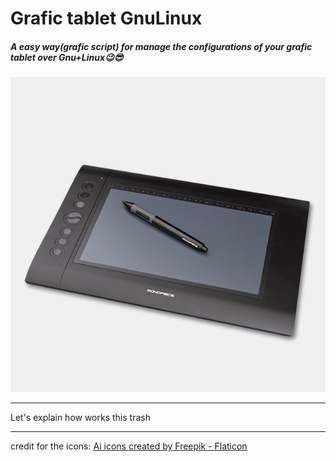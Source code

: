 # Grafic tablet GnuLinux

##### A easy way(grafic script) for manage the configurations of your grafic tablet over Gnu+Linux😉😎

![graficTablet](resources/tablet.jpeg)

---- 

Let\'s explain how works this trash







---
credit for the icons:
<a href="https://www.flaticon.com/free-icons/ai" title="ai icons">Ai icons created by Freepik - Flaticon</a>
